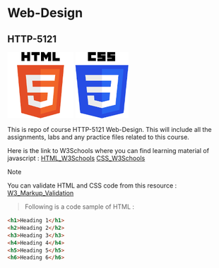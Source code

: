# Web-Design
## HTTP-5121

<img src=./html.png alt="HTML" width="150" height="150">  <img src=./css.png alt="CSS" width="120" height="150">

This is repo of course HTTP-5121 Web-Design. 
This will include all the assignments, labs and any practice files related to this course.

Here is the link to W3Schools where you can find learning material of javascript :
[HTML_W3Schools](https://www.w3schools.com/html/default.asp)
[CSS_W3Schools](https://www.w3schools.com/css/default.asp)

>[!Note]  
You can validate HTML and CSS code from this resource : [W3_Markup_Validation](https://validator.w3.org/)


>Following is a code sample of HTML :

```html
<h1>Heading 1</h1>
<h2>Heading 2</h2>
<h3>Heading 3</h3>
<h4>Heading 4</h4>
<h5>Heading 5</h5>
<h6>Heading 6</h6>
```